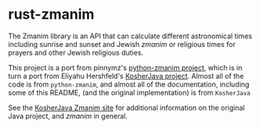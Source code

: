 # rust-zmanim
The Zmanim library is an API that can calculate different astronomical times including sunrise and sunset and Jewish *zmanim* or religious times for prayers and other Jewish religious duties.

This project is a port from pinnymz's [python-zmanim project](https://github.com/pinnymz/python-zmanim), which is in turn a port from Eliyahu Hershfeld's [KosherJava project](https://github.com/KosherJava/zmanim). Almost all of the code is from `python-zmanim`, and almost all of the documentation, including some of this README, (and the original implementation) is from `KosherJava`

See the [KosherJava Zmanim site](https://kosherjava.com) for additional information on the original Java project, and *zmanim* in general.